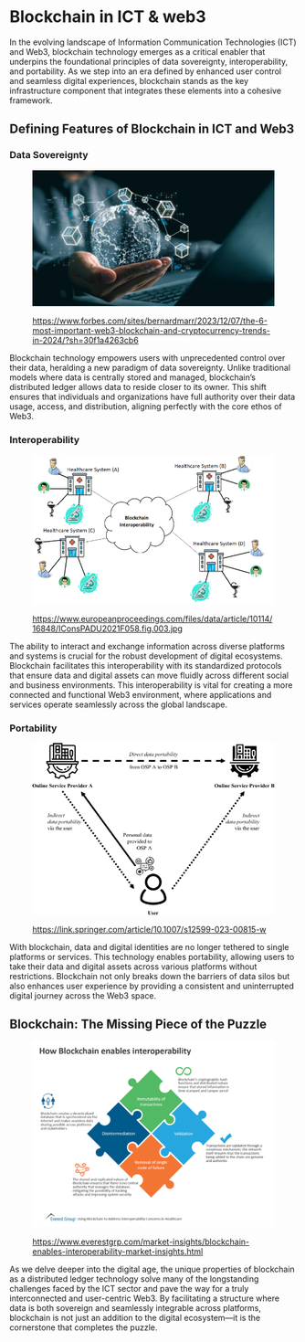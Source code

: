 # Blockchain in ICT & web3

In the evolving landscape of Information Communication Technologies (ICT) and Web3, blockchain technology emerges as a critical enabler that underpins the foundational principles of data sovereignty, interoperability, and portability. As we step into an era defined by enhanced user control and seamless digital experiences, blockchain stands as the key infrastructure component that integrates these elements into a cohesive framework.

## Defining Features of Blockchain in ICT and Web3

### **Data Sovereignty**

<figure><img src="../../../.gitbook/assets/image (138).png" alt=""><figcaption><p><a href="https://www.forbes.com/sites/bernardmarr/2023/12/07/the-6-most-important-web3-blockchain-and-cryptocurrency-trends-in-2024/?sh=30f1a4263cb6">https://www.forbes.com/sites/bernardmarr/2023/12/07/the-6-most-important-web3-blockchain-and-cryptocurrency-trends-in-2024/?sh=30f1a4263cb6</a></p></figcaption></figure>

Blockchain technology empowers users with unprecedented control over their data, heralding a new paradigm of data sovereignty. Unlike traditional models where data is centrally stored and managed, blockchain’s distributed ledger allows data to reside closer to its owner. This shift ensures that individuals and organizations have full authority over their data usage, access, and distribution, aligning perfectly with the core ethos of Web3.

### **Interoperability**

<figure><img src="../../../.gitbook/assets/image (140).png" alt=""><figcaption><p><a href="https://www.europeanproceedings.com/files/data/article/10114/16848/IConsPADU2021F058.fig.003.jpg">https://www.europeanproceedings.com/files/data/article/10114/16848/IConsPADU2021F058.fig.003.jpg</a></p></figcaption></figure>

The ability to interact and exchange information across diverse platforms and systems is crucial for the robust development of digital ecosystems. Blockchain facilitates this interoperability with its standardized protocols that ensure data and digital assets can move fluidly across different social and business environments. This interoperability is vital for creating a more connected and functional Web3 environment, where applications and services operate seamlessly across the global landscape.

### **Portability**

<figure><img src="../../../.gitbook/assets/image (139).png" alt=""><figcaption><p><a href="https://link.springer.com/article/10.1007/s12599-023-00815-w">https://link.springer.com/article/10.1007/s12599-023-00815-w</a></p></figcaption></figure>

With blockchain, data and digital identities are no longer tethered to single platforms or services. This technology enables portability, allowing users to take their data and digital assets across various platforms without restrictions. Blockchain not only breaks down the barriers of data silos but also enhances user experience by providing a consistent and uninterrupted digital journey across the Web3 space.

## Blockchain: The Missing Piece of the Puzzle

<figure><img src="../../../.gitbook/assets/image (141).png" alt=""><figcaption><p><a href="https://www.everestgrp.com/market-insights/blockchain-enables-interoperability-market-insights.html">https://www.everestgrp.com/market-insights/blockchain-enables-interoperability-market-insights.html</a></p></figcaption></figure>

As we delve deeper into the digital age, the unique properties of blockchain as a distributed ledger technology solve many of the longstanding challenges faced by the ICT sector and pave the way for a truly interconnected and user-centric Web3. By facilitating a structure where data is both sovereign and seamlessly integrable across platforms, blockchain is not just an addition to the digital ecosystem—it is the cornerstone that completes the puzzle.
